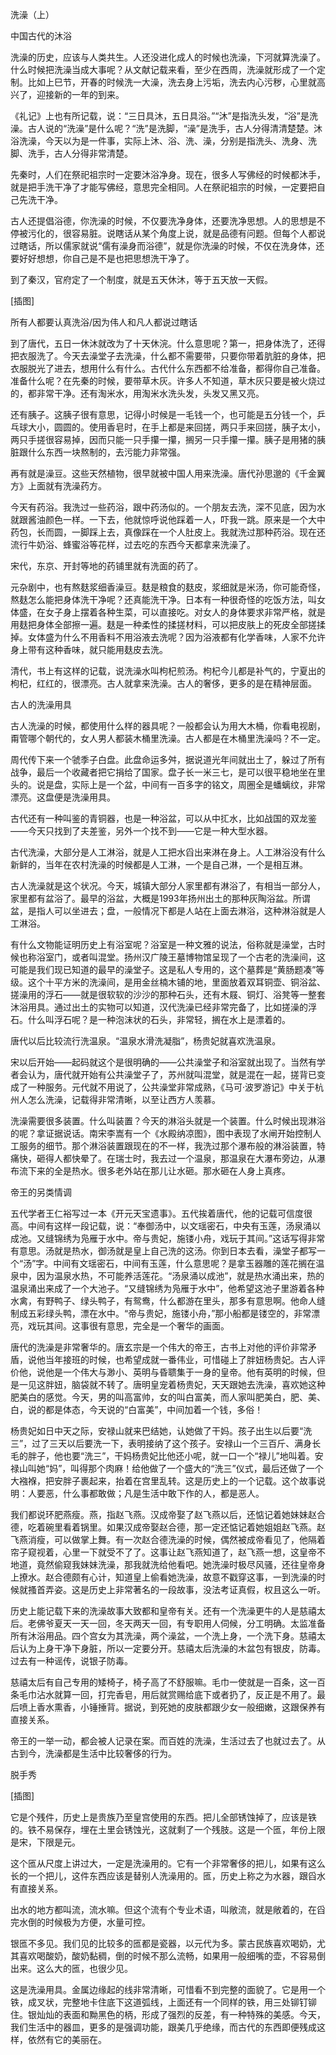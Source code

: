            

洗澡（上）

中国古代的沐浴

洗澡的历史，应该与人类共生。人还没进化成人的时候也洗澡，下河就算洗澡了。什么时候把洗澡当成大事呢？从文献记载来看，至少在西周，洗澡就形成了一个定制。比如上巳节，开春的时候洗一大澡，洗去身上污垢，洗去内心污秽，心里就高兴了，迎接新的一年的到来。

《礼记》上也有所记载，说：“三日具沐，五日具浴。”“沐”是指洗头发，“浴”是洗澡。古人说的“洗澡”是什么呢？“洗”是洗脚，“澡”是洗手，古人分得清清楚楚。沐浴洗澡，今天以为是一件事，实际上沐、浴、洗、澡，分别是指洗头、洗身、洗脚、洗手，古人分得非常清楚。

先秦时，人们在祭祀祖宗时一定要沐浴净身。现在，很多人写佛经的时候都沐手，就是把手洗干净了才能写佛经，意思完全相同。人在祭祀祖宗的时候，一定要把自己先洗干净。

古人还提倡浴德，你洗澡的时候，不仅要洗净身体，还要洗净思想。人的思想是不停被污化的，很容易脏。说瞎话从某个角度上说，就是品德有问题。但每个人都说过瞎话，所以儒家就说“儒有澡身而浴德”，就是你洗澡的时候，不仅在洗身体，还要好好想想，你自己是不是也把思想洗干净了。

到了秦汉，官府定了一个制度，就是五天休沐，等于五天放一天假。

[插图]

所有人都要认真洗浴/因为伟人和凡人都说过瞎话

到了唐代，五日一休沐就改为了十天休浣。什么意思呢？第一，把身体洗了，还得把衣服洗了。今天去澡堂子去洗澡，什么都不需要带，只要你带着肮脏的身体，把衣服脱光了进去，想用什么有什么。古代什么东西都不给准备，都得你自己准备。准备什么呢？在先秦的时候，要带草木灰。许多人不知道，草木灰只要是被火烧过的，都非常干净。还有淘米水，用淘米水洗头发，头发又黑又亮。

还有胰子。这胰子很有意思，记得小时候是一毛钱一个，也可能是五分钱一个，乒乓球大小，圆圆的。使用香皂时，在手上都是来回搓，两只手来回搓，胰子太小，两只手搓很容易掉，因而只能一只手攥一攥，搁另一只手攥一攥。胰子是用猪的胰脏跟什么东西一块熬制的，去污能力非常强。

再有就是澡豆。这些天然植物，很早就被中国人用来洗澡。唐代孙思邈的《千金翼方》上面就有洗澡药方。

今天有药浴。我洗过一些药浴，跟中药汤似的。一个朋友去洗，深不见底，因为水就跟酱油颜色一样。一下去，他就惊呼说他踩着一人，吓我一跳。原来是一个大中药包，长而圆，一脚踩上去，真像踩在一个人肚皮上。我就洗过那种药浴。现在还流行牛奶浴、蜂蜜浴等花样，过去吃的东西今天都拿来洗澡了。

宋代，东京、开封等地的药铺里就有洗面的药了。

元杂剧中，也有熬麸浆细香澡豆。麸是粮食的麸皮，浆细就是米汤，你可能奇怪，熬麸怎么能把身体洗干净呢？还真能洗干净。日本有一种很奇怪的吃饭方法，叫女体盛，在女子身上摆着各种生菜，可以直接吃。对女人的身体要求非常严格，就是用麸把身体全部擦一遍。麸是一种柔性的揉搓材料，可以把皮肤上的死皮全部搓揉掉。女体盛为什么不用香料不用浴液去洗呢？因为浴液都有化学香味，人家不允许身上带有这种香味，就只能用麸皮去洗。

清代，书上有这样的记载，说洗澡水叫枸杞煎汤。枸杞今儿都是补气的，宁夏出的枸杞，红红的，很漂亮。古人就拿来洗澡。古人的奢侈，更多的是在精神层面。

古人的洗澡用具

古人洗澡的时候，都使用什么样的器具呢？一般都会认为用大木桶，你看电视剧，甭管哪个朝代的，女人男人都装木桶里洗澡。古人都是在木桶里洗澡吗？不一定。

周代传下来一个虢季子白盘。此盘命运多舛，据说道光年间就出土了，躲过了所有战争，最后一个收藏者把它捐给了国家。盘子长一米三七，是可以很平稳地坐在里头的。说是盘，实际上是一个盆，中间有一百多字的铭文，周圈全是蟠螭纹，非常漂亮。这盘便是洗澡用具。

古代还有一种叫鉴的青铜器，也是一种浴盆，可以从中㧟水，比如战国的双龙鉴——今天只找到了夫差鉴，另外一个找不到——它是一种大型水器。

古代洗澡，大部分是人工淋浴，就是人工把水舀出来淋在身上。人工淋浴没有什么新鲜的，当年在农村洗澡的时候都是人工淋，一个是自己淋，一个是相互淋。

古人洗澡就是这个状况。今天，城镇大部分人家里都有淋浴了，有相当一部分人，家里都有盆浴了。最早的浴盆，大概是1993年扬州出土的那种灰陶浴盆。所谓盆，是指人可以坐进去；盘，一般情况下都是人站在上面去淋浴，这种淋浴就是人工淋浴。

有什么文物能证明历史上有浴室呢？浴室是一种文雅的说法，俗称就是澡堂，古时候也称浴室门，或者叫混堂。扬州汉广陵王墓博物馆呈现了一个古老的洗澡间，这可能是我们现已知道的最早的澡堂子。这是私人专用的，这个墓葬是“黄肠题凑”等级。这个十平方米的洗澡间，是用金丝楠木铺的地，里面放着双耳铜壶、铜浴盆、搓澡用的浮石——就是很软软的沙沙的那种石头，还有木屐、铜灯、浴凳等一整套沐浴用具。通过出土的实物可以知道，汉代洗澡已经非常完备了，比如搓澡的浮石。什么叫浮石呢？是一种泡沫状的石头，非常轻，搁在水上是漂着的。

唐代以后比较流行洗温泉。“温泉水滑洗凝脂”，杨贵妃就喜欢洗温泉。

宋以后开始——起码就这个是很明确的——公共澡堂子和浴室就出现了。当然有学者会认为，唐代就开始有公共澡堂子了，苏州就叫混堂，就是混在一起，搓背已变成了一种服务。元代就不用说了，公共澡堂非常成熟，《马可·波罗游记》中关于杭州人怎么洗澡，记载得非常清晰，以至让西方人羡慕。

洗澡需要很多装置。什么叫装置？今天的淋浴头就是一个装置。什么时候出现淋浴的呢？拿证据说话。南宋李嵩有一个《水殿纳凉图》，图中表现了水闸开始控制人工服务的细节。那个淋浴装置跟现在的不一样，我洗过那个瀑布般的淋浴装置，特痛快，砸得人都快晕了。在瑞士时，我去过一个温泉，那温泉在大瀑布旁边，从瀑布流下来的全是热水。很多老外站在那儿让水砸。那水砸在人身上真疼。

帝王的另类情调

五代学者王仁裕写过一本《开元天宝遗事》。五代挨着唐代，他的记载可信度很高。中间有这样一段记载，说：“奉御汤中，以文瑶密石，中央有玉莲，汤泉涌以成池。又缝锦绣为凫雁于水中。帝与贵妃，施镂小舟，戏玩于其间。”这话写得非常有意思。汤就是热水，御汤就是皇上自己洗的这汤。你到日本去看，澡堂子都写一个“汤”字。中间有文瑶密石，中间有玉莲，什么意思呢？是拿玉器雕的莲花搁在温泉中，因为温泉水热，不可能养活莲花。“汤泉涌以成池”，就是热水涌出来，热的温泉涌出来成了一个大池子。“又缝锦绣为凫雁于水中”，他希望这池子里游着各种水禽，有野鸭子、绿头鸭子，有鸳鸯，什么都游在里头，那多有意思啊。他命人缝制成五彩绿头鸭，漂在水中。“帝与贵妃，施镂小舟，”那小船都是镂空的，非常漂亮，戏玩其间。这事很有意思，完全是一个奢华的画面。

唐代的洗澡是非常奢华的。唐玄宗是一个伟大的帝王，古书上对他的评价非常矛盾，说他当年接班的时候，也希望成就一番伟业，可惜碰上了胖妞杨贵妃。古人评价他，说他是一个伟大与渺小、英明与昏聩集于一身的皇帝。他有英明的时候，但是一见这胖妞，脑袋就不转了。唐明皇宠着杨贵妃，天天跟她去洗澡，喜欢她这种肥美白的感觉。今天，男的叫高富帅，女的叫白富美，而人家叫肥美白，肥、美、白，说的都是体态，今天说的“白富美”，中间加着一个钱，多俗！

杨贵妃如日中天之际，安禄山就来巴结她，认她做了干妈。孩子出生以后要“洗三”，过了三天以后要洗一下，表明接纳了这个孩子。安禄山一个三百斤、满身长毛的胖子，他也要“洗三”，干妈杨贵妃比他还小呢，就一口一个“禄儿”地叫着。安禄山叫她“妈”，叫得那个肉麻！给他做了一个盛大的“洗三”仪式，最后还做了一个大襁褓，把安胖子裹起来，抬着在宫里乱转。这是历史上的一个记载。这个故事说明：人要恶，什么事都敢做；凡是生活中敢下作的人，都是恶人。

我们都说环肥燕瘦。燕，指赵飞燕。汉成帝娶了赵飞燕以后，还惦记着她妹妹赵合德，吃着碗里看着锅里。如果汉成帝娶赵合德，那一定还惦记着她姐姐赵飞燕。赵飞燕消瘦，可以做掌上舞。有一次赵合德洗澡的时候，偶然被成帝看见了，他隔着帘子窥视着，心里一下就受不了了。这事让赵飞燕知道了，赵飞燕一想，这皇帝不地道，竟然偷窥我妹妹洗澡，那我就洗给他看吧。她洗澡时极尽风骚，还往皇帝身上撩水。赵合德颇有心计，知道皇上偷看她洗澡，故意不戳穿这事，一到洗澡的时候就搔首弄姿。这是历史上非常著名的一段故事，没法考证真假，权且这么一听。

历史上能记载下来的洗澡故事大致都和皇帝有关。还有一个洗澡更牛的人是慈禧太后。老佛爷夏天一天一回，冬天两天一回，有专职用人伺候，分工明确。太监准备所有沐浴用品。四个宫女为其洗澡，两个澡盆，一个洗上身，一个洗下身。慈禧太后认为上身干净下身脏，所以一定要分开。慈禧太后洗澡的木盆包有银皮，防毒。过去有一种谣传，说银子防毒。

慈禧太后有自己专用的矮椅子，椅子高了不舒服嘛。毛巾一使就是一百条，这一百条毛巾沾水就算一回，打完香皂，用后就赏赐给底下或者扔了，反正是不用了。最后喷上香水熏香，小锤捶背。据说，到死她的皮肤都跟少女一般细嫩，这跟保养有直接关系。

帝王的一举一动，都会被人记录在案。而百姓的洗澡，生活过去了也就过去了。从古到今，洗澡都是生活中比较奢侈的行为。

脱手秀

[插图]

它是个残件，历史上是贵族乃至皇宫使用的东西。把儿全部锈蚀掉了，应该是铁的。铁不易保存，埋在土里会锈蚀光，这就剩了一个残肢。这是一个匜，年份上限是宋，下限是元。

这个匜从尺度上讲过大，一定是洗澡用的。它有一个非常奢侈的把儿，如果有这么长的一个把儿，这件东西应该是替别人洗澡用的。匜，历史上称之为水器，跟舀水有直接关系。

出水的地方都叫流，流水嘛。但这个流有个专业术语，叫敞流，就是敞着的，在舀完水倒的时候极为方便，水量可控。

银匜不多见。我们见的比较多的匜都是瓷器，以元代为多。蒙古民族喜欢喝奶，尤其喜欢喝酸奶，酸奶黏稠，倒的时候不那么流畅，如果用一般细嘴的壶，不容易倒出来。这么大的匜，也很少见。

这是洗澡用具。金属边缘起的线非常清晰，可惜看不到完整的面貌了。它是用一个铁，成叉状，完整地卡住底下这道弧线，上面还有一个同样的铁，用三处铆钉铆住。银灿灿的表面和黝黑色的柄，形成了强烈的反差，有一种特殊的美感。今天，我们生活中的器皿，更多的是强调功能，跟美几乎绝缘，而古代的东西即便残成这样，依然有它的美丽在。